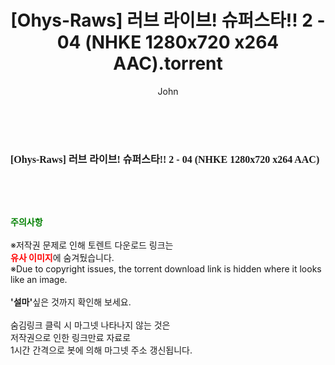 ﻿---
layout: post
title:  "[Ohys-Raws] 러브 라이브! 슈퍼스타!! 2 - 04 (NHKE 1280x720 x264 AAC).torrent"
author: John
categories: [ 애니메이션 ]
tags: [  ]
image:  
description: "[Ohys-Raws] 러브 라이브! 슈퍼스타!! 2 - 04 (NHKE 1280x720 x264 AAC) torrent 정보 공유"
toc: true
toc_sticky: true
---

<br>
<div class="view-img">
<a class="view_image" href="https://torrentmobile60.com/bbs/view_image.php?fn=%2Fdata%2Ffile%2Fani%2F3735182707_9xjqEZae_56325b7a0124b7fb57935ec651ac61ac2343c0ec.jpg" target="_blank"><img alt="" class="img-tag" content="https://torrentmobile60.com/data/file/ani/3735182707_9xjqEZae_56325b7a0124b7fb57935ec651ac61ac2343c0ec.jpg" itemprop="image" src="https://torrentmobile60.com/data/file/ani/3735182707_9xjqEZae_56325b7a0124b7fb57935ec651ac61ac2343c0ec.jpg"/></a></div><div class="view-content" itemprop="description">
<p><span style="font-family:nanumsquareround;font-size:16px;font-weight:700;white-space:nowrap;background-color:rgb(255,255,255);">[Ohys-Raws] 러브 라이브! 슈퍼스타!! 2 - 04 (NHKE 1280x720 x264 AAC)</span> </p> </div>
    
<br><br><br>
<p data-ke-size="size16"><b><span style="color: green;">주의사항</span></b><br /><br />※저작권 문제로 인해 토렌트 다운로드 링크는<br /><b><span style="color: red;">유사 이미지</span></b>에 숨겨뒀습니다.<br />※Due to copyright issues, the torrent download link is hidden where it looks like an image.<br /><br /><b>'설마'</b>싶은 것까지 확인해 보세요.<br /><br />숨김링크 클릭 시 마그넷 나타나지 않는 것은<br />저작권으로 인한 링크만료 자료로<br />1시간 간격으로 봇에 의해 마그넷 주소 갱신됩니다.</p>
